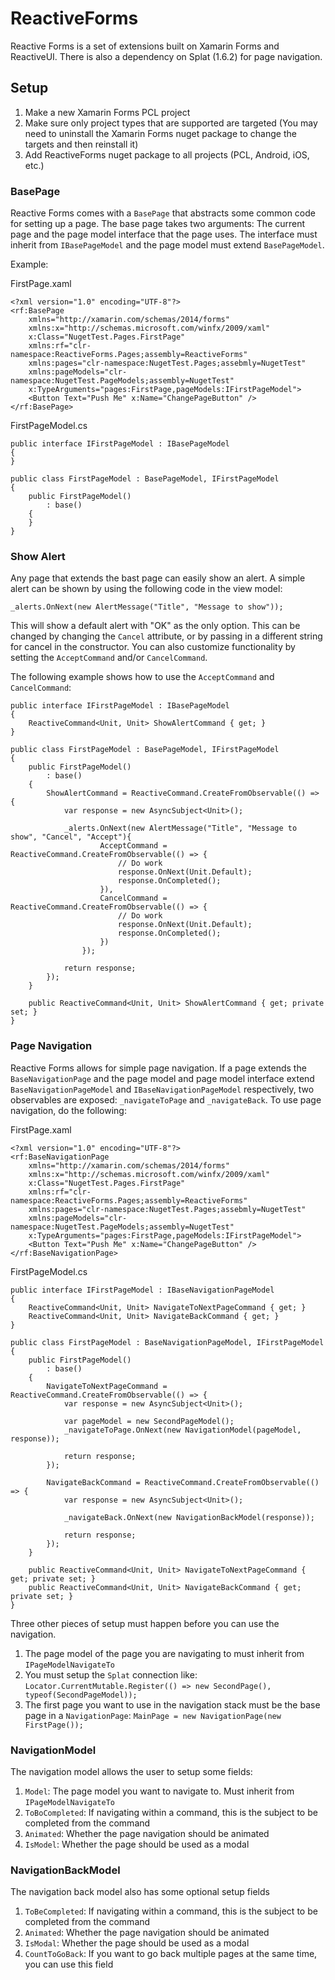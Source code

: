 # ReactiveForms

Reactive Forms is a set of extensions built on Xamarin Forms and ReactiveUI. There is also a dependency on Splat (1.6.2) for page navigation.

## Setup

1. Make a new Xamarin Forms PCL project
2. Make sure only project types that are supported are targeted (You may need to uninstall the Xamarin Forms nuget package to change the targets and then reinstall it)
3. Add ReactiveForms nuget package to all projects (PCL, Android, iOS, etc.)

### BasePage

Reactive Forms comes with a `BasePage` that abstracts some common code for setting up a page. The base page takes two arguments: The current page and the page model interface that the page uses. The interface must inherit from `IBasePageModel` and the page model must extend `BasePageModel`.

Example:

FirstPage.xaml
```
<?xml version="1.0" encoding="UTF-8"?>
<rf:BasePage 
	xmlns="http://xamarin.com/schemas/2014/forms" 
	xmlns:x="http://schemas.microsoft.com/winfx/2009/xaml" 
	x:Class="NugetTest.Pages.FirstPage"
	xmlns:rf="clr-namespace:ReactiveForms.Pages;assembly=ReactiveForms"
	xmlns:pages="clr-namespace:NugetTest.Pages;assebmly=NugetTest"
	xmlns:pageModels="clr-namespace:NugetTest.PageModels;assembly=NugetTest"
	x:TypeArguments="pages:FirstPage,pageModels:IFirstPageModel">
	<Button Text="Push Me" x:Name="ChangePageButton" />
</rf:BasePage>
```

FirstPageModel.cs
```
public interface IFirstPageModel : IBasePageModel
{
}

public class FirstPageModel : BasePageModel, IFirstPageModel
{
	public FirstPageModel()
		: base()
	{
	}
}
```

### Show Alert

Any page that extends the bast page can easily show an alert. A simple alert can be shown by using the following code in the view model:

```
_alerts.OnNext(new AlertMessage("Title", "Message to show"));
```

This will show a default alert with "OK" as the only option. This can be changed by changing the `Cancel` attribute, or by passing in a different string for cancel in the constructor. You can also customize functionality by setting the `AcceptCommand` and/or `CancelCommand`.

The following example shows how to use the `AcceptCommand` and `CancelCommand`:

```
public interface IFirstPageModel : IBasePageModel
{
	ReactiveCommand<Unit, Unit> ShowAlertCommand { get; }
}

public class FirstPageModel : BasePageModel, IFirstPageModel
{
	public FirstPageModel()
		: base()
	{
		ShowAlertCommand = ReactiveCommand.CreateFromObservable(() => {
			var response = new AsyncSubject<Unit>();

			_alerts.OnNext(new AlertMessage("Title", "Message to show", "Cancel", "Accept"){
					AcceptCommand = ReactiveCommand.CreateFromObservable(() => {
						// Do work
						response.OnNext(Unit.Default);
						response.OnCompleted();
					}),
					CancelCommand = ReactiveCommand.CreateFromObservable(() => {
						// Do work
						response.OnNext(Unit.Default);
						response.OnCompleted();
					})
				});

			return response;
		});
	}

	public ReactiveCommand<Unit, Unit> ShowAlertCommand { get; private set; }
}

```

### Page Navigation

Reactive Forms allows for simple page navigation. If a page extends the `BaseNavigationPage` and the page model and page model interface extend `BaseNavigationPageModel` and `IBaseNavigationPageModel` respectively, two observables are exposed: `_navigateToPage` and `_navigateBack`.  To use page navigation, do the following:

FirstPage.xaml
```
<?xml version="1.0" encoding="UTF-8"?>
<rf:BaseNavigationPage 
	xmlns="http://xamarin.com/schemas/2014/forms" 
	xmlns:x="http://schemas.microsoft.com/winfx/2009/xaml" 
	x:Class="NugetTest.Pages.FirstPage"
	xmlns:rf="clr-namespace:ReactiveForms.Pages;assembly=ReactiveForms"
	xmlns:pages="clr-namespace:NugetTest.Pages;assebmly=NugetTest"
	xmlns:pageModels="clr-namespace:NugetTest.PageModels;assembly=NugetTest"
	x:TypeArguments="pages:FirstPage,pageModels:IFirstPageModel">
	<Button Text="Push Me" x:Name="ChangePageButton" />
</rf:BaseNavigationPage>
```

FirstPageModel.cs
```
public interface IFirstPageModel : IBaseNavigationPageModel
{
	ReactiveCommand<Unit, Unit> NavigateToNextPageCommand { get; }
	ReactiveCommand<Unit, Unit> NavigateBackCommand { get; }
}

public class FirstPageModel : BaseNavigationPageModel, IFirstPageModel
{
	public FirstPageModel()
		: base()
	{
		NavigateToNextPageCommand = ReactiveCommand.CreateFromObservable(() => {
			var response = new AsyncSubject<Unit>();

			var pageModel = new SecondPageModel();
			_navigateToPage.OnNext(new NavigationModel(pageModel, response));

			return response;
		});

		NavigateBackCommand = ReactiveCommand.CreateFromObservable(() => {
			var response = new AsyncSubject<Unit>();

			_navigateBack.OnNext(new NavigationBackModel(response));

			return response;
		});
	}

	public ReactiveCommand<Unit, Unit> NavigateToNextPageCommand { get; private set; }
	public ReactiveCommand<Unit, Unit> NavigateBackCommand { get; private set; }
}
```

Three other pieces of setup must happen before you can use the navigation.

1. The page model of the page you are navigating to must inherit from `IPageModelNavigateTo`
2. You must setup the `Splat` connection like: `Locator.CurrentMutable.Register(() => new SecondPage(), typeof(SecondPageModel));`
3. The first page you want to use in the navigation stack must be the base page in a `NavigationPage`: `MainPage = new NavigationPage(new FirstPage());`

### NavigationModel

The navigation model allows the user to setup some fields:

1. `Model`: The page model you want to navigate to. Must inherit from `IPageModelNavigateTo`
2. `ToBoCompleted`: If navigating within a command, this is the subject to be completed from the command
3. `Animated`: Whether the page navigation should be animated
4. `IsModel`: Whether the page should be used as a modal

### NavigationBackModel

The navigation back model also has some optional setup fields

1. `ToBeCompleted`: If navigating within a command, this is the subject to be completed from the command
2. `Animated`: Whether the page navigation should be animated
3. `IsModal`: Whether the page should be used as a modal
4. `CountToGoBack`: If you want to go back multiple pages at the same time, you can use this field

